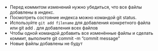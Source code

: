 * Перед коммитом изменений нужно убедиться, что все файлы добавлены в индекс.
* Посмотреть состояние индекса мoжно командой git status.
* Используйте `git add filename` для добавления конкретного файла или git add . для добавления всех файлов
* Чтобы одной командой добавить все изменённые файлы и сделать коммит, выполните git commit -m “commit message"
* Новые файлы добавлены не будут
